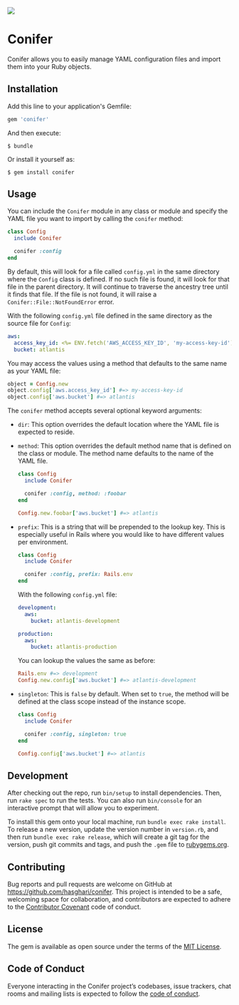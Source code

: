![](https://github.com/hasghari/conifer/workflows/Ruby/badge.svg)

# Conifer

Conifer allows you to easily manage YAML configuration files and import them into your Ruby objects.

## Installation

Add this line to your application's Gemfile:

```ruby
gem 'conifer'
```

And then execute:

    $ bundle

Or install it yourself as:

    $ gem install conifer

## Usage

You can include the `Conifer` module in any class or module and specify the YAML file you want to import by calling the
`conifer` method:

```ruby
class Config
  include Conifer

  conifer :config
end
```

By default, this will look for a file called `config.yml` in the same directory where the `Config` class is defined.
If no such file is found, it will look for that file in the parent directory. It will continue to traverse the ancestry
tree until it finds that file. If the file is not found, it will raise a `Conifer::File::NotFoundError` error.

With the following `config.yml` file defined in the same directory as the source file for `Config`:

```yaml
aws:
  access_key_id: <%= ENV.fetch('AWS_ACCESS_KEY_ID', 'my-access-key-id') %>
  bucket: atlantis
```

You may access the values using a method that defaults to the same name as your YAML file:

```ruby
object = Config.new
object.config['aws.access_key_id'] #=> my-access-key-id
object.config['aws.bucket'] #=> atlantis
```

The `conifer` method accepts several optional keyword arguments:

- `dir`: This option overrides the default location where the YAML file is expected to reside.
- `method`: This option overrides the default method name that is defined on the class or module. The method name defaults to the name of the YAML file.
    ```ruby
    class Config
      include Conifer

      conifer :config, method: :foobar
    end
    ```

    ```ruby
    Config.new.foobar['aws.bucket'] #=> atlantis
    ```
- `prefix`: This is a string that will be prepended to the lookup key. This is especially useful in Rails where you would like to have different values per environment.
    ```ruby
    class Config
      include Conifer

      conifer :config, prefix: Rails.env
    end
    ```

    With the following `config.yml` file:

    ```yaml
    development:
      aws:
        bucket: atlantis-development

    production:
      aws:
        bucket: atlantis-production
    ```

    You can lookup the values the same as before:

    ```ruby
    Rails.env #=> development
    Config.new.config['aws.bucket'] #=> atlantis-development
    ```
- `singleton`: This is `false` by default. When set to `true`, the method will be defined at the class scope instead of the instance scope.
    ```ruby
    class Config
      include Conifer

      conifer :config, singleton: true
    end
    ```

    ```ruby
    Config.config['aws.bucket'] #=> atlantis
    ```

## Development

After checking out the repo, run `bin/setup` to install dependencies. Then, run `rake spec` to run the tests. You can also run `bin/console` for an interactive prompt that will allow you to experiment.

To install this gem onto your local machine, run `bundle exec rake install`. To release a new version, update the version number in `version.rb`, and then run `bundle exec rake release`, which will create a git tag for the version, push git commits and tags, and push the `.gem` file to [rubygems.org](https://rubygems.org).

## Contributing

Bug reports and pull requests are welcome on GitHub at https://github.com/hasghari/conifer. This project is intended to be a safe, welcoming space for collaboration, and contributors are expected to adhere to the [Contributor Covenant](http://contributor-covenant.org) code of conduct.

## License

The gem is available as open source under the terms of the [MIT License](https://opensource.org/licenses/MIT).

## Code of Conduct

Everyone interacting in the Conifer project’s codebases, issue trackers, chat rooms and mailing lists is expected to follow the [code of conduct](https://github.com/[USERNAME]/conifer/blob/master/CODE_OF_CONDUCT.md).

